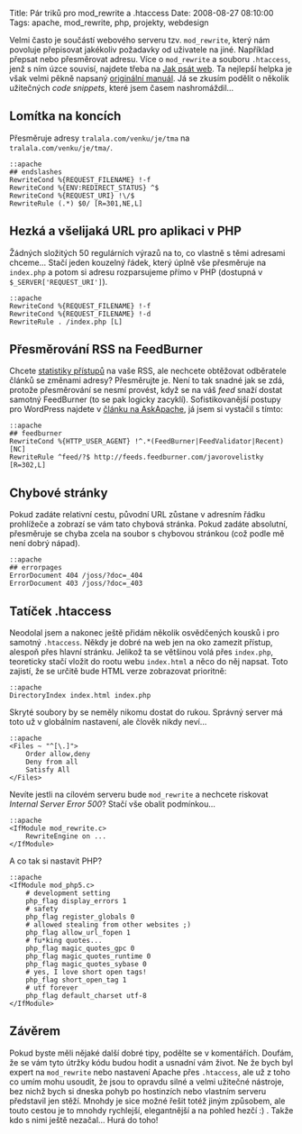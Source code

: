 Title: Pár triků pro mod_rewrite a .htaccess
Date: 2008-08-27 08:10:00
Tags: apache, mod_rewrite, php, projekty, webdesign

Velmi často je součástí webového serveru tzv. `mod_rewrite`, který nám povoluje přepisovat jakékoliv požadavky od uživatele na jiné. Například přepsat nebo přesměrovat adresu. Více o `mod_rewrite` a souboru `.htaccess`, jenž s ním úzce souvisí, najdete třeba na [Jak psát web](http://www.jakpsatweb.cz/server/htaccess.html). Ta nejlepší helpka je však velmi pěkně napsaný [originální manuál](http://httpd.apache.org/docs/2.0/mod/mod_rewrite.html). Já se zkusím podělit o několik užitečných *code snippets*, které jsem časem nashromáždil…

## Lomítka na koncích

Přesměruje adresy `tralala.com/venku/je/tma` na `tralala.com/venku/je/tma/`.

    ::apache
    ## endslashes
    RewriteCond %{REQUEST_FILENAME} !-f
    RewriteCond %{ENV:REDIRECT_STATUS} ^$
    RewriteCond %{REQUEST_URI} !\/$
    RewriteRule (.*) $0/ [R=301,NE,L]

## Hezká a všelijaká URL pro aplikaci v PHP

Žádných složitých 50 regulárních výrazů na to, co vlastně s těmi adresami chceme… Stačí jeden kouzelný řádek, který úplně vše přesměruje na `index.php` a potom si adresu rozparsujeme přímo v PHP (dostupná v `$_SERVER['REQUEST_URI']`).

    ::apache
    RewriteCond %{REQUEST_FILENAME} !-f
    RewriteCond %{REQUEST_FILENAME} !-d
    RewriteRule . /index.php [L]

## Přesměrování RSS na FeedBurner

Chcete [statistiky přístupů](http://www.feedburner.com) na vaše RSS, ale nechcete obtěžovat odběratele článků se změnami adresy? Přesměrujte je. Není to tak snadné jak se zdá, protože přesměrování se nesmí provést, když se na váš *feed* snaží dostat samotný FeedBurner (to se pak logicky zacyklí). Sofistikovanější postupy pro WordPress najdete v [článku na AskApache](http://www.askapache.com/htaccess/redirecting-wordpress-feeds-to-feedburner.html), já jsem si vystačil s tímto:

    ::apache
    ## feedburner
    RewriteCond %{HTTP_USER_AGENT} !^.*(FeedBurner|FeedValidator|Recent) [NC]
    RewriteRule ^feed/?$ http://feeds.feedburner.com/javorovelistky [R=302,L]

## Chybové stránky

Pokud zadáte relativní cestu, původní URL zůstane v adresním řádku prohlížeče a zobrazí se vám tato chybová stránka. Pokud zadáte absolutní, přesměruje se chyba zcela na soubor s chybovou stránkou (což podle mě není dobrý nápad).

    ::apache
    ## errorpages
    ErrorDocument 404 /joss/?doc=_404
    ErrorDocument 403 /joss/?doc=_403

## Tatíček .htaccess

Neodolal jsem a nakonec ještě přidám několik osvědčených kousků i pro samotný `.htaccess`. Někdy je dobré na web jen na oko zamezit přístup, alespoň přes hlavní stránku. Jelikož ta se většinou volá přes `index.php`, teoreticky stačí vložit do rootu webu `index.html` a něco do něj napsat. Toto zajistí, že se určitě bude HTML verze zobrazovat prioritně:

    ::apache
    DirectoryIndex index.html index.php

Skryté soubory by se neměly nikomu dostat do rukou. Správný server má toto už v globálním nastavení, ale člověk nikdy neví…

    ::apache
    <Files ~ "^[\.]">
        Order allow,deny
        Deny from all
        Satisfy All
    </Files>

Nevíte jestli na cílovém serveru bude `mod_rewrite` a nechcete riskovat *Internal Server Error 500*? Stačí vše obalit podmínkou…

    ::apache
    <IfModule mod_rewrite.c>
        RewriteEngine on ...
    </IfModule>

A co tak si nastavit PHP?

    ::apache
    <IfModule mod_php5.c>
        # development setting
        php_flag display_errors 1
        # safety
        php_flag register_globals 0
        # allowed stealing from other websites ;)
        php_flag allow_url_fopen 1
        # fu*king quotes...
        php_flag magic_quotes_gpc 0
        php_flag magic_quotes_runtime 0
        php_flag magic_quotes_sybase 0
        # yes, I love short open tags!
        php_flag short_open_tag 1
        # utf forever
        php_flag default_charset utf-8
    </IfModule>

## Závěrem

Pokud byste měli nějaké další dobré tipy, podělte se v komentářích. Doufám, že se vám tyto útržky kódu budou hodit a usnadní vám život. Ne že bych byl expert na `mod_rewrite` nebo nastavení Apache přes `.htaccess`, ale už z toho co umím mohu usoudit, že jsou to opravdu silné a velmi užitečné nástroje, bez nichž bych si dneska pohyb po hostinzích nebo vlastním serveru představil jen stěží. Mnohdy je sice možné řešit totéž jiným způsobem, ale touto cestou je to mnohdy rychlejší, elegantnější a na pohled hezčí :) . Takže kdo s nimi ještě nezačal… Hurá do toho!